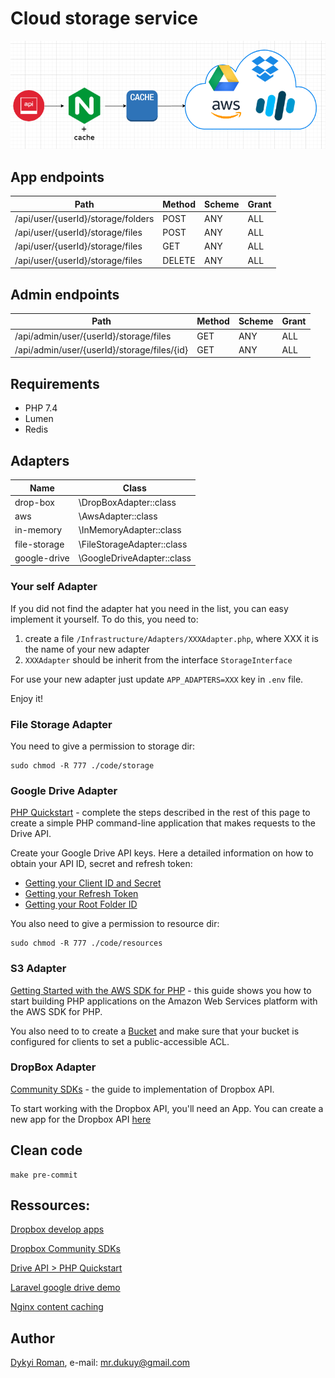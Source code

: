Cloud storage service
=======

![image](docs/architecture.png)

## App endpoints

| Path                                  | Method  | Scheme | Grant |
| ------------------------------------- | ------- | ------ | ----- |
| /api/user/{userId}/storage/folders    | POST    | ANY    | ALL   |
| /api/user/{userId}/storage/files      | POST    | ANY    | ALL   |
| /api/user/{userId}/storage/files      | GET     | ANY    | ALL   |
| /api/user/{userId}/storage/files      | DELETE  | ANY    | ALL   |

## Admin endpoints

| Path                                        | Method  | Scheme | Grant |
| ------------------------------------------- | ------- | ------ | ----- |
| /api/admin/user/{userId}/storage/files      | GET     | ANY    | ALL   |
| /api/admin/user/{userId}/storage/files/{id} | GET     | ANY    | ALL   |

## Requirements

* PHP 7.4
* Lumen
* Redis

## Adapters

| Name         | Class                      |
| -----------  | -------------------------  |
| drop-box     | \DropBoxAdapter::class     |
| aws          | \AwsAdapter::class         |
| in-memory    | \InMemoryAdapter::class    |
| file-storage | \FileStorageAdapter::class |
| google-drive | \GoogleDriveAdapter::class |

### Your self Adapter

If you did not find the adapter hat you need in the list, you can easy implement it yourself.
To do this, you need to:

1) create a file `/Infrastructure/Adapters/XXXAdapter.php`, where XXX it is the name of your new adapter
2) `XXXAdapter` should be inherit from the interface `StorageInterface`

For use your new adapter just update `APP_ADAPTERS=XXX` key in `.env` file.

Enjoy it!

### File Storage Adapter

You need to give a permission to storage dir:

```
sudo chmod -R 777 ./code/storage
```

### Google Drive Adapter

[PHP Quickstart](https://developers.google.com/drive/api/v3/quickstart/php) - complete the steps described in the rest of this page to create a simple PHP command-line application that makes requests to the Drive API.

Create your Google Drive API keys. Here a detailed information on how to obtain your API ID, secret and refresh token:

-   [Getting your Client ID and Secret](README/1-getting-your-dlient-id-and-secret.md)
-   [Getting your Refresh Token](README/2-getting-your-refresh-token.md)
-   [Getting your Root Folder ID](README/3-getting-your-root-folder-id.md)

You also need to give a permission to resource dir:

```
sudo chmod -R 777 ./code/resources
```

### S3 Adapter

[Getting Started with the AWS SDK for PHP](https://aws.amazon.com/ru/articles/getting-started-with-the-aws-sdk-for-php/?tag=articles%23keywords%23amazon-s3) - this guide shows you how to start building PHP applications on the Amazon Web Services platform with the AWS SDK for PHP.

You also need to to create a [Bucket](https://docs.aws.amazon.com/AmazonS3/latest/dev/UsingBucket.html) 
and make sure that your bucket is configured for clients to set a public-accessible ACL.

### DropBox Adapter

[Community SDKs](https://www.dropbox.com/developers/documentation/communitysdks) - the guide to implementation of Dropbox API.

To start working with the Dropbox API, you'll need an App. You can create a new app for the Dropbox API [here](https://www.dropbox.com/developers/apps)
 
## Clean code

```
make pre-commit
```
 
## Ressources:

[Dropbox develop apps](https://www.dropbox.com/developers)

[Dropbox Community SDKs](https://www.dropbox.com/developers/documentation/communitysdks)

[Drive API > PHP Quickstart](https://developers.google.com/drive/api/v3/quickstart/php)

[Laravel google drive demo](https://github.com/ivanvermeyen/laravel-google-drive-demo)

[Nginx content caching](https://docs.nginx.com/nginx/admin-guide/content-cache/content-caching/)
    
## Author
[Dykyi Roman](https://www.linkedin.com/in/roman-dykyi-43428543/), e-mail: [mr.dukuy@gmail.com](mailto:mr.dukuy@gmail.com)


